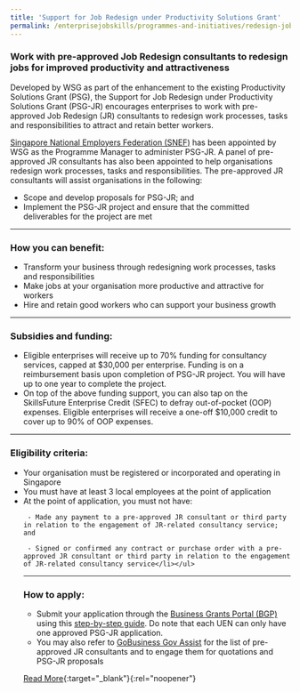 ```yaml
---
title: 'Support for Job Redesign under Productivity Solutions Grant'
permalink: /enterprisejobskills/programmes-and-initiatives/redesign-jobs/support-for-job-redesign-under-productivity-solutions-grant/
---
```


### Work with pre-approved Job Redesign consultants to redesign jobs for improved productivity and attractiveness

Developed by WSG as part of the enhancement to the existing Productivity Solutions Grant (PSG), the Support for Job Redesign under Productivity Solutions Grant (PSG-JR) encourages enterprises to work with pre-approved Job Redesign (JR) consultants to redesign work processes, tasks and responsibilities to attract and retain better workers.

<a href="https://snef.org.sg/incentives/psgjr/" target="_blank" rel="noopener">Singapore National Employers Federation (SNEF)</a> has been appointed by WSG as the Programme Manager to administer PSG-JR. A panel of pre-approved JR consultants has also been appointed to help organisations redesign work processes, tasks and responsibilities. The pre-approved JR consultants will assist organisations in the following:
<br><ul><li>Scope and develop proposals for PSG-JR; and</li><li>Implement the PSG-JR project and ensure that the committed deliverables for the project are met</li></ul>

---

### How you can benefit:

<ul><li> Transform your business through redesigning work processes, tasks and responsibilities</li><li>Make jobs at your organisation more productive and attractive for workers</li><li>Hire and retain good workers who can support your business growth</li></ul>

---

### Subsidies and funding:

<ul><li> Eligible enterprises will receive up to 70% funding for consultancy services, capped at $30,000 per enterprise. Funding is on a reimbursement basis upon completion of PSG-JR project. You will have up to one year to complete the project.</li><li>On top of the above funding support, you can also tap on the SkillsFuture Enterprise Credit (SFEC) to defray out-of-pocket (OOP) expenses. Eligible enterprises will receive a one-off $10,000 credit to cover up to 90% of OOP expenses.</li></ul>

---

### Eligibility criteria:

<ul><li> Your organisation must be registered or incorporated and operating in Singapore</li><li>You must have at least 3 local employees at the point of application</li><li>At the point of application, you must not have:

     - Made any payment to a pre-approved JR consultant or third party in relation to the engagement of JR-related consultancy service; and

     - Signed or confirmed any contract or purchase order with a pre-approved JR consultant or third party in relation to the engagement of JR-related consultancy service</li></ul>

---

### How to apply:

<ul><li> Submit your application through the <a href="https://www.businessgrants.gov.sg/" target="_blank" rel="noopener">Business Grants Portal (BGP)</a> using this <a href="https://www.wsg.gov.sg/content/dam/ssg-wsg/wsg/psg_jr/step-by-step-application-guide-for-psg-jr_v09%28final%29.pdf" target="_blank" rel="noopener">step-by-step guide</a>. Do note that each UEN can only have one approved PSG-JR application.</li><li>You may also refer to <a href="https://www.gobusiness.gov.sg/browse-all-solutions-job-redesign-solutions/job-redesign-consultancy" target="_blank" rel="noopener">GoBusiness Gov Assist</a> for the list of pre-approved JR consultants and to engage them for quotations and PSG-JR proposals</li></ul>

[Read More](https://www.wsg.gov.sg/productivity-solutions-grant-job-redesign.html){:target="_blank"}{:rel="noopener"}
